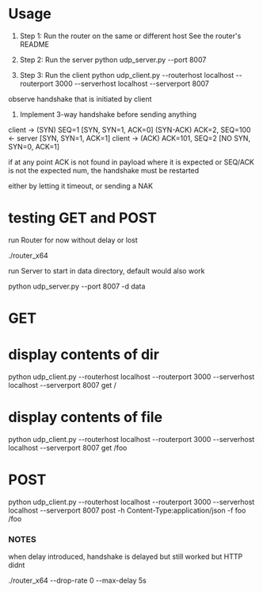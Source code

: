 # Usage

1. Step 1: Run the router on the same or different host
   See the router's README

2. Step 2: Run the server
   python udp_server.py --port 8007

3. Step 3: Run the client
   python udp_client.py --routerhost localhost --routerport 3000 --serverhost localhost --serverport 8007



observe handshake that is initiated by client   

1. Implement 3-way handshake before sending anything

client  -> (SYN) SEQ=1                                            [SYN, SYN=1, ACK=0]
            (SYN-ACK) ACK=2, SEQ=100    <- server                 [SYN, SYN=1, ACK=1]
client  -> (ACK) ACK=101, SEQ=2                                 [NO SYN, SYN=0, ACK=1]


if at any point ACK is not found in payload where it is expected
or SEQ/ACK is not the expected num,
the handshake must be restarted

either by letting it timeout, or sending a NAK


# testing GET and POST

run Router
for now without delay or lost

./router_x64



run Server to start in data directory, default would also work

python udp_server.py --port 8007 -d data

# GET

# display contents of dir
python udp_client.py --routerhost localhost --routerport 3000 --serverhost localhost --serverport 8007 get /

# display contents of file
python udp_client.py --routerhost localhost --routerport 3000 --serverhost localhost --serverport 8007 get /foo



# POST

 python udp_client.py --routerhost localhost --routerport 3000 --serverhost localhost --serverport 8007 post -h Content-Type:application/json -f foo /foo




### NOTES ####
when delay introduced, handshake is delayed but still worked
but HTTP didnt

./router_x64 --drop-rate 0 --max-delay 5s